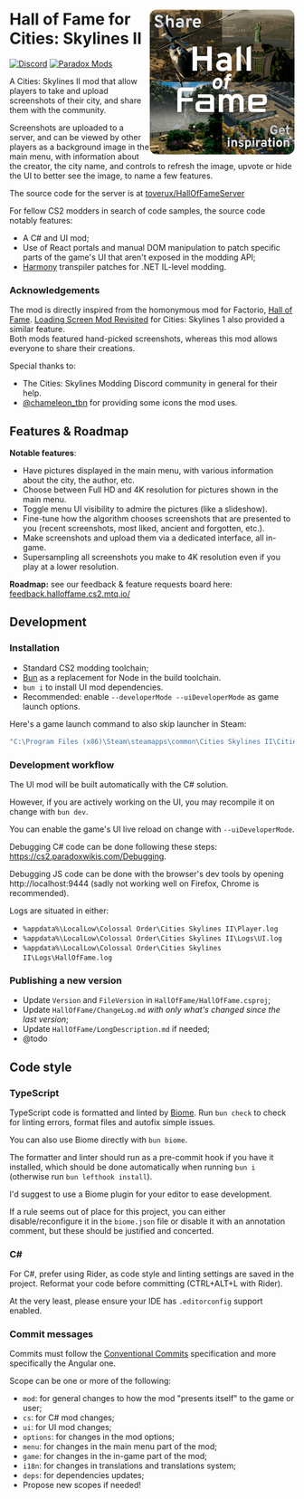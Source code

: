 # ﻿<img src="logo.png" alt="Hall of Fame logo" align="right" style="width: 256px">Hall of Fame for Cities: Skylines II

[![Discord](https://img.shields.io/badge/Discord-@toverux-5865f2?logo=discord&logoColor=white&style=flat-square)](https://discord.gg/SsshDVq2Zj)
[![Paradox Mods](https://img.shields.io/badge/Paradox_Mods-Unreleased_yet-5abe41?style=flat-square)](https://mods.paradoxplaza.com/games/cities_skylines_2)

A Cities: Skylines II mod that allow players to take and upload screenshots of
their city, and share them with the community.

Screenshots are uploaded to a server, and can be viewed by other players as a
background image in the main menu, with information about the creator, the city
name, and controls to refresh the image, upvote or hide the UI to better see the
image, to name a few features.

The source code for the server is at
[toverux/HallOfFameServer](https://github.com/toverux/HallOfFameServer)

For fellow CS2 modders in search of code samples, the source code notably
features:

- A C# and UI mod;
- Use of React portals and manual DOM manipulation to patch specific parts of
  the game's UI that aren't exposed in the modding API;
- [Harmony](https://harmony.pardeike.net/index.html) transpiler patches for .NET
  IL-level modding.

### Acknowledgements

The mod is directly inspired from the homonymous mod for Factorio,
[Hall of Fame](https://mods.factorio.com/mod/HallOfFame).
[Loading Screen Mod Revisited](https://steamcommunity.com/sharedfiles/filedetails/?id=2858591409)
for Cities: Skylines 1 also provided a similar feature.<br>
Both mods featured hand-picked screenshots, whereas this mod allows everyone to
share their creations.

Special thanks to:

- The Cities: Skylines Modding Discord community in general for their help.
- [@chameleon_tbn](https://linktr.ee/chameleon_tbn) for providing some icons the
  mod uses.

## Features & Roadmap

**Notable features**:

- Have pictures displayed in the main menu, with various information about the
  city, the author, etc.
- Choose between Full HD and 4K resolution for pictures shown in the main menu.
- Toggle menu UI visibility to admire the pictures (like a slideshow).
- Fine-tune how the algorithm chooses screenshots that are presented to you
  (recent screenshots, most liked, ancient and forgotten, etc.).
- Make screenshots and upload them via a dedicated interface, all in-game.
- Supersampling all screenshots you make to 4K resolution even if you play at a
  lower resolution.

**Roadmap:** see our feedback & feature requests board here:
[feedback.halloffame.cs2.mtq.io/](https://feedback.halloffame.cs2.mtq.io)

## Development

### Installation

- Standard CS2 modding toolchain;
- [Bun](https://bun.sh) as a replacement for Node in the build toolchain.
- `bun i` to install UI mod dependencies.
- Recommended: enable `--developerMode --uiDeveloperMode` as game launch
  options.

Here's a game launch command to also skip launcher in Steam:

```sh
"C:\Program Files (x86)\Steam\steamapps\common\Cities Skylines II\Cities2.exe" %command% --developerMode --uiDeveloperMode
```

### Development workflow

The UI mod will be built automatically with the C# solution.

However, if you are actively working on the UI, you may recompile it on change
with `bun dev`.

You can enable the game's UI live reload on change with `--uiDeveloperMode`.

Debugging C# code can be done following these steps:
https://cs2.paradoxwikis.com/Debugging.

Debugging JS code can be done with the browser's dev tools by
opening http://localhost:9444
(sadly not working well on Firefox, Chrome is recommended).

Logs are situated in either:

- `%appdata%\LocalLow\Colossal Order\Cities Skylines II\Player.log`
- `%appdata%\LocalLow\Colossal Order\Cities Skylines II\Logs\UI.log`
- `%appdata%\LocalLow\Colossal Order\Cities Skylines II\Logs\HallOfFame.log`

### Publishing a new version

- Update `Version` and `FileVersion` in `HallOfFame/HallOfFame.csproj`;
- Update `HallOfFame/ChangeLog.md` *with only what's changed since the last
  version*;
- Update `HallOfFame/LongDescription.md` if needed;
- @todo

## Code style

### TypeScript

TypeScript code is formatted and linted by [Biome](https://biomejs.dev).
Run `bun check` to check for linting errors, format files and autofix simple
issues.

You can also use Biome directly with `bun biome`.

The formatter and linter should run as a pre-commit hook if you have it
installed,
which should be done automatically when running `bun i` (otherwise run
`bun lefthook install`).

I'd suggest to use a Biome plugin for your editor to ease development.

If a rule seems out of place for this project, you can either
disable/reconfigure
it in the `biome.json` file or disable it with an annotation comment, but these
should be justified and concerted.

### C#

For C#, prefer using Rider, as code style and linting settings are saved in the
project.
Reformat your code before committing (CTRL+ALT+L with Rider).

At the very least, please ensure your IDE has `.editorconfig` support enabled.

### Commit messages

Commits must follow
the [Conventional Commits](https://www.conventionalcommits.org/en/v1.0.0)
specification and more
specifically the Angular one.

Scope can be one or more of the following:

- `mod`: for general changes to how the mod "presents itself" to the game or
  user;
- `cs`: for C# mod changes;
- `ui`: for UI mod changes;
- `options`: for changes in the mod options;
- `menu`: for changes in the main menu part of the mod;
- `game`: for changes in the in-game part of the mod;
- `i18n`: for changes in translations and translations system;
- `deps`: for dependencies updates;
- Propose new scopes if needed!
